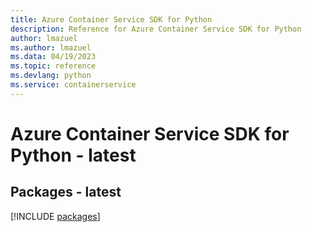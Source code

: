 ```yaml
---
title: Azure Container Service SDK for Python
description: Reference for Azure Container Service SDK for Python
author: lmazuel
ms.author: lmazuel
ms.data: 04/19/2023
ms.topic: reference
ms.devlang: python
ms.service: containerservice
---
```

# Azure Container Service SDK for Python - latest
## Packages - latest
[!INCLUDE [packages](container-service-index.md)]